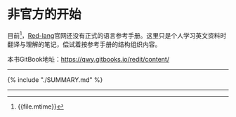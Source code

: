 # 非官方的开始

目前[^1]，[Red-lang](http://www.red-lang.org)官网还没有正式的语言参考手册。这里只是个人学习英文资料时翻译与理解的笔记，偿试着按参考手册的结构组织内容。

本书GitBook地址：https://qwy.gitbooks.io/redit/content/


---

{% include "./SUMMARY.md" %}


----
[^1]:{{file.mtime}}
